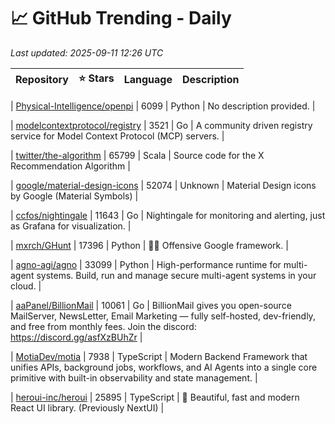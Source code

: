 # 📈 GitHub Trending - Daily

_Last updated: 2025-09-11 12:26 UTC_

| Repository | ⭐ Stars | Language | Description |
|------------|--------:|----------|-------------|

| [Physical-Intelligence/openpi](https://github.com/Physical-Intelligence/openpi) | 6099 | Python | No description provided. |

| [modelcontextprotocol/registry](https://github.com/modelcontextprotocol/registry) | 3521 | Go | A community driven registry service for Model Context Protocol (MCP) servers. |

| [twitter/the-algorithm](https://github.com/twitter/the-algorithm) | 65799 | Scala | Source code for the X Recommendation Algorithm |

| [google/material-design-icons](https://github.com/google/material-design-icons) | 52074 | Unknown | Material Design icons by Google (Material Symbols) |

| [ccfos/nightingale](https://github.com/ccfos/nightingale) | 11643 | Go | Nightingale for monitoring and alerting, just as Grafana for visualization. |

| [mxrch/GHunt](https://github.com/mxrch/GHunt) | 17396 | Python | 🕵️‍♂️ Offensive Google framework. |

| [agno-agi/agno](https://github.com/agno-agi/agno) | 33099 | Python | High-performance runtime for multi-agent systems. Build, run and manage secure multi-agent systems in your cloud. |

| [aaPanel/BillionMail](https://github.com/aaPanel/BillionMail) | 10061 | Go | BillionMail gives you open-source MailServer, NewsLetter, Email Marketing — fully self-hosted, dev-friendly, and free from monthly fees. Join the discord: https://discord.gg/asfXzBUhZr |

| [MotiaDev/motia](https://github.com/MotiaDev/motia) | 7938 | TypeScript | Modern Backend Framework that unifies APIs, background jobs, workflows, and AI Agents into a single core primitive with built-in observability and state management. |

| [heroui-inc/heroui](https://github.com/heroui-inc/heroui) | 25895 | TypeScript | 🚀 Beautiful, fast and modern React UI library. (Previously NextUI) |
